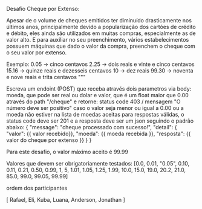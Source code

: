 Desafio Cheque por Extenso:

Apesar de o volume de cheques emitidos ter diminuído drasticamente nos
últimos anos, principalmente devido a popularização dos cartões de crédito
e débito, eles ainda são utilizados em muitas compras, especialmente as de
valor alto. E para auxiliar no seu preenchimento, vários estabelecimentos
possuem máquinas que dado o valor da compra, preenchem o cheque com o seu
valor por extenso.

Exemplo:
0.05 -> cinco centavos
2.25 -> dois reais e vinte e cinco centavos
15.16 -> quinze reais e dezesseis centavos
10 -> dez reais
99.30 -> noventa e nove reais e trita centavos
"""

Escreva um endoint (POST) que receba através dois parametros via body: moeda, que pode ser real ou dolar e valor, que é um float maior que 0.00 através do path "/cheque" e retorne:
    status code 403 / mensagem "O número deve ser positivo" caso o valor seja menor ou igual a 0.00 ou a moeda não estiver na lista de moedas aceitas
    para respostas válidas, o status code deve ser 201 e a resposta deve ser um json seguindo o padrão abaixo:
        {
            "message": "cheque processado com sucesso!",
            "detail": {
                "valor": {{ valor recebido}},
                "moeda":  {{ moeda recebida }},
                "resposta": {{ valor do cheque por extenso }}
            }
        }

Para este desafio, o valor máximo aceito é 99.99

Valores que devem ser obrigatoriamente testados:
    [0.0, 0.01, "0.05", 0.10, 0.11, 0.21, 0.50, 0.99, 1, 5, 1.01, 1.05, 1.25, 1.99, 10.0, 15.0, 19.0, 20.2, 21.0, 85.0, 99.0, 99.05, 99.99]


ordem dos participantes 

[
    Rafael,
    Eli,
    Kuba,
    Luana,
    Anderson,
    Jonathan
]